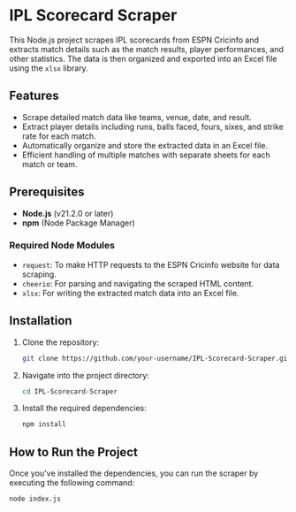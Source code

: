# IPL Scorecard Scraper

This Node.js project scrapes IPL scorecards from ESPN Cricinfo and extracts match details such as the match results, player performances, and other statistics. The data is then organized and exported into an Excel file using the `xlsx` library.

## Features

- Scrape detailed match data like teams, venue, date, and result.
- Extract player details including runs, balls faced, fours, sixes, and strike rate for each match.
- Automatically organize and store the extracted data in an Excel file.
- Efficient handling of multiple matches with separate sheets for each match or team.

## Prerequisites

- **Node.js** (v21.2.0 or later)
- **npm** (Node Package Manager)

### Required Node Modules

- `request`: To make HTTP requests to the ESPN Cricinfo website for data scraping.
- `cheerio`: For parsing and navigating the scraped HTML content.
- `xlsx`: For writing the extracted match data into an Excel file.

## Installation

1. Clone the repository:

    ```bash
    git clone https://github.com/your-username/IPL-Scorecard-Scraper.git
    ```

2. Navigate into the project directory:

    ```bash
    cd IPL-Scorecard-Scraper
    ```

3. Install the required dependencies:

    ```bash
    npm install
    ```

## How to Run the Project

Once you've installed the dependencies, you can run the scraper by executing the following command:

```bash
node index.js

